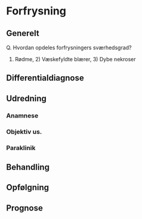 # Forfrysning
## Generelt
Q. Hvordan opdeles forfrysningers sværhedsgrad?
1) Rødme, 2) Væskefyldte blærer, 3) Dybe nekroser


## Differentialdiagnose


## Udredning
### Anamnese

### Objektiv us.

### Paraklinik

## Behandling


## Opfølgning


## Prognose
 

<!-- #anki/tag/med/Orto #anki/deck/Medicine #anki/tag/med/Acute care# -->

<!-- {BearID:CDDF5D31-14B1-4597-960D-93570BD79FF5-54388-00008227B95FC683} -->
